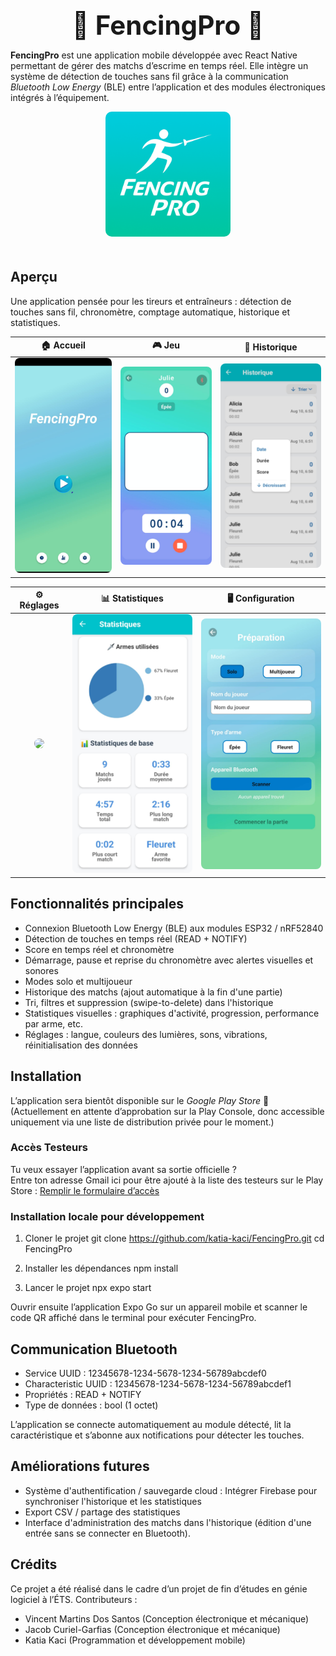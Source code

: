 <h1 align="center" style="font-size: 42px; margin-bottom: 10px;">
🤺 FencingPro 🤺
</h1>

**FencingPro** est une application mobile développée avec React Native permettant de gérer des matchs d’escrime en temps réel. Elle intègre un système de détection de touches sans fil grâce à la communication *Bluetooth Low Energy* (BLE) entre l’application et des modules électroniques intégrés à l’équipement.

<div align="center">
   <img src="assets/ReadMe/logo_512x512.png" alt="FencingPro" width="200" style="border-radius: 10px; margin-bottom: 20px;">
</div>

## Aperçu

Une application pensée pour les tireurs et entraîneurs : détection de touches sans fil, chronomètre, comptage automatique, historique et statistiques.

| 🏠 Accueil | 🎮 Jeu | 📜 Historique |
|:-----------:|:------:|:--------------:|
| <img src="./assets/ReadMe/Menu.png" width="200" style="border-radius: 8px;"> | <img src="./assets/ReadMe/Jeu.png" width="200" style="border-radius: 8px;"> | <img src="./assets/ReadMe/Historique.png" width="200" style="border-radius: 8px;"> |

| ⚙️ Réglages | 📊 Statistiques | 🖥️ Configuration |
|:-----------:|:------:|:--------------:|
| <img src="./assets/ReadMe/Réglages.png" width="200" style="border-radius: 8px;"> | <img src="./assets/ReadMe/Statistiques.png" width="200" style="border-radius: 8px;"> | <img src="./assets/ReadMe/Configuration.png" width="200" style="border-radius: 8px;"> |

## Fonctionnalités principales

- Connexion Bluetooth Low Energy (BLE) aux modules ESP32 / nRF52840
- Détection de touches en temps réel (READ + NOTIFY)
- Score en temps réel et chronomètre
- Démarrage, pause et reprise du chronomètre avec alertes visuelles et sonores
- Modes solo et multijoueur
- Historique des matchs (ajout automatique à la fin d'une partie)
- Tri, filtres et suppression (swipe-to-delete) dans l'historique
- Statistiques visuelles : graphiques d'activité, progression, performance par arme, etc.
- Réglages : langue, couleurs des lumières, sons, vibrations, réinitialisation des données


## Installation
L’application sera bientôt disponible sur le *Google Play Store* 🎉  
(Actuellement en attente d’approbation sur la Play Console, donc accessible uniquement via une liste de distribution privée pour le moment.)

### Accès Testeurs
Tu veux essayer l’application avant sa sortie officielle ?  
Entre ton adresse Gmail ici pour être ajouté à la liste des testeurs sur le Play Store : [Remplir le formulaire d’accès](https://katiakaci.github.io/FencingPro/access.html)

### Installation locale pour développement

1. Cloner le projet
git clone https://github.com/katia-kaci/FencingPro.git
cd FencingPro

2. Installer les dépendances
npm install

3. Lancer le projet
npx expo start

Ouvrir ensuite l’application Expo Go sur un appareil mobile et scanner le code QR affiché dans le terminal pour exécuter FencingPro.

## Communication Bluetooth

- Service UUID : 12345678-1234-5678-1234-56789abcdef0
- Characteristic UUID : 12345678-1234-5678-1234-56789abcdef1
- Propriétés : READ + NOTIFY
- Type de données : bool (1 octet)

L’application se connecte automatiquement au module détecté, lit la caractéristique et s’abonne aux notifications pour détecter les touches.

## Améliorations futures
- Système d'authentification / sauvegarde cloud : Intégrer Firebase pour synchroniser l'historique et les statistiques
- Export CSV / partage des statistiques
- Interface d'administration des matchs dans l'historique (édition d'une entrée sans se connecter en Bluetooth).

## Crédits
Ce projet a été réalisé dans le cadre d’un projet de fin d’études en génie logiciel à l’ÉTS. Contributeurs :
- Vincent Martins Dos Santos (Conception électronique et mécanique)
- Jacob Curiel-Garfias (Conception électronique et mécanique)
- Katia Kaci (Programmation et développement mobile)
